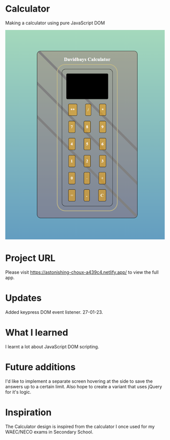 # Calculator
Making a calculator using pure JavaScript DOM

![Screenshot of my Calculator](https://github.com/David4bay/Calculator/blob/main/Screenshot/Screenshot.PNG?raw=false)

# Project URL
Please visit https://astonishing-choux-a439c4.netlify.app/ to view the full app.

# Updates
Added keypress DOM event listener. 27-01-23.

# What I learned
I learnt a lot about JavaScript DOM scripting.

# Future additions
I'd like to implement a separate screen hovering at the side to save the answers up to a certain limit. Also hope to create a variant that uses jQuery for it's logic.

# Inspiration
The Calculator design is inspired from the calculator I once used for my WAEC/NECO exams in Secondary School.


